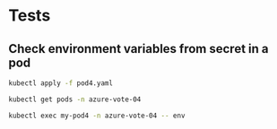 # Tests

## Check environment variables from secret in a pod

```bash
kubectl apply -f pod4.yaml

kubectl get pods -n azure-vote-04

kubectl exec my-pod4 -n azure-vote-04 -- env
```